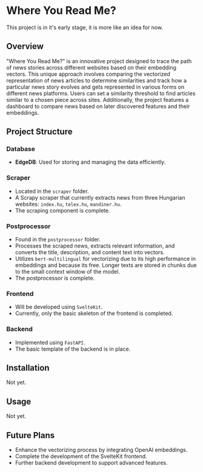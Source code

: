 # Where You Read Me?
This project is in it's early stage, it is more like an idea for now.

## Overview
"Where You Read Me?" is an innovative project designed to trace the path of news stories across different websites based on their embedding vectors. This unique approach involves comparing the vectorized representation of news articles to determine similarities and track how a particular news story evolves and gets represented in various forms on different news platforms. Users can set a similarity threshold to find articles similar to a chosen piece across sites. Additionally, the project features a dashboard to compare news based on later discovered features and their embeddings.

## Project Structure
### Database
- **EdgeDB**: Used for storing and managing the data efficiently.

### Scraper
- Located in the `scraper` folder.
- A Scrapy scraper that currently extracts news from three Hungarian websites: `index.hu`, `telex.hu`, `mandiner.hu`.
- The scraping component is complete.

### Postprocessor
- Found in the `postprocessor` folder.
- Processes the scraped news, extracts relevant information, and converts the title, description, and content text into vectors.
- Utilizes `bert-multilingual` for vectorizing due to its high performance in embeddings and because its free. Longer texts are stored in chunks due to the small context window of the model.
- The postprocessor is complete.

### Frontend
- Will be developed using `SvelteKit`.
- Currently, only the basic skeleton of the frontend is completed.

### Backend
- Implemented using `FastAPI`.
- The basic template of the backend is in place.

## Installation
Not yet.

## Usage
Not yet.

## Future Plans
- Enhance the vectorizing process by integrating OpenAI embeddings.
- Complete the development of the SvelteKit frontend.
- Further backend development to support advanced features.

